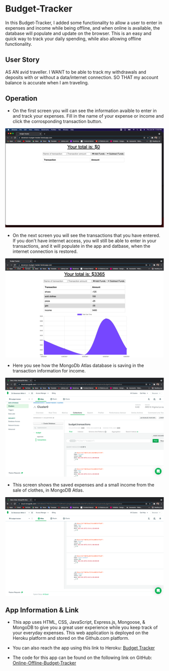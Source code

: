 # Budget-Tracker

In this Budget-Tracker, I added some functionality to allow a user to enter in expenses and income while being offline, and when online is available, the database will populate and update on the browser. This is an easy and quick way to track your daily spending, while also allowing offline functionality.

## User Story
AS AN avid traveller.
I WANT to be able to track my withdrawals and deposits with or without a data/internet connection.
SO THAT my account balance is accurate when I am traveling.

## Operation

* On the first screen you will can see the information avaible to enter in and track your expenses. Fill in the name of your expense or income and click the corrosponding transaction button.

![“screenshot1”](./public/images/screenshot1.png)

* On the next screen you will see the transactions that you have entered. If you don't have internet access, you will still be able to enter in your transactions, and it will populate in the app and datbase, when the internet connection is restored.

![“screenshot2”](./public/images/screenshot2.png)

* Here you see how the MongoDb Atlas database is saving in the transaction information for income. 

![“screenshot3”](./public/images/screenshot3.png)

* This screen shows the saved expenses and a small income from the sale of clothes, in MongoDB Atlas.

![“screenshot4”](./public/images/screenshot4.png)

## App Information & Link

* This app uses HTML, CSS, JavaScript, Express.js, Mongoose, & MongoDB to give you a great user experience while you keep track of your everyday expenses. This web application is deployed on the Heroku platform and stored on the Github.com platform.

* You can also reach the app using this link to Heroku: [Budget Tracker](https://stevenson-budget-tracker.herokuapp.com/)

* The code for this app can be found on the following link on GitHub: [Online-Offline-Budget-Tracker](https://github.com/sawhite110/Online-Offline-Budget-Tracker.git)
